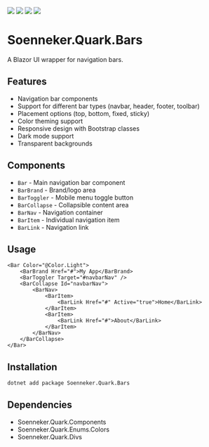 ﻿[![](https://img.shields.io/nuget/v/soenneker.quark.bars.svg?style=for-the-badge)](https://www.nuget.org/packages/soenneker.quark.bars/)
[![](https://img.shields.io/github/actions/workflow/status/soenneker/soenneker.quark.bars/publish-package.yml?style=for-the-badge)](https://github.com/soenneker/soenneker.quark.bars/actions/workflows/publish-package.yml)
[![](https://img.shields.io/nuget/dt/soenneker.quark.bars.svg?style=for-the-badge)](https://www.nuget.org/packages/soenneker.quark.bars/)
[![](https://img.shields.io/badge/Demo-Live-blueviolet?style=for-the-badge&logo=github)](https://soenneker.github.io/soenneker.quark.bars/)

# Soenneker.Quark.Bars

A Blazor UI wrapper for navigation bars.

## Features

- Navigation bar components
- Support for different bar types (navbar, header, footer, toolbar)
- Placement options (top, bottom, fixed, sticky)
- Color theming support
- Responsive design with Bootstrap classes
- Dark mode support
- Transparent backgrounds

## Components

- `Bar` - Main navigation bar component
- `BarBrand` - Brand/logo area
- `BarToggler` - Mobile menu toggle button
- `BarCollapse` - Collapsible content area
- `BarNav` - Navigation container
- `BarItem` - Individual navigation item
- `BarLink` - Navigation link

## Usage

```razor
<Bar Color="@Color.Light">
    <BarBrand Href="#">My App</BarBrand>
    <BarToggler Target="#navbarNav" />
    <BarCollapse Id="navbarNav">
        <BarNav>
            <BarItem>
                <BarLink Href="#" Active="true">Home</BarLink>
            </BarItem>
            <BarItem>
                <BarLink Href="#">About</BarLink>
            </BarItem>
        </BarNav>
    </BarCollapse>
</Bar>
```

## Installation

```bash
dotnet add package Soenneker.Quark.Bars
```

## Dependencies

- Soenneker.Quark.Components
- Soenneker.Quark.Enums.Colors
- Soenneker.Quark.Divs
